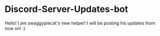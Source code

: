 # Discord-Server-Updates-bot
Hello! I am swaggypiecat's new helper! I will be posting his updates from now on! :) 
